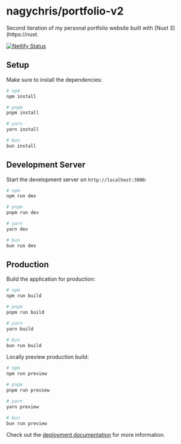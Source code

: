 # nagychris/portfolio-v2

Second iteration of my personal portfolio website built with [Nuxt 3](https://nuxt.

[![Netlify Status](https://api.netlify.com/api/v1/badges/6657d67c-68c7-447a-9dae-b4cd82e2be6c/deploy-status)](https://app.netlify.com/sites/nagychris/deploys)

## Setup

Make sure to install the dependencies:

```bash
# npm
npm install

# pnpm
pnpm install

# yarn
yarn install

# bun
bun install
```

## Development Server

Start the development server on `http://localhost:3000`:

```bash
# npm
npm run dev

# pnpm
pnpm run dev

# yarn
yarn dev

# bun
bun run dev
```

## Production

Build the application for production:

```bash
# npm
npm run build

# pnpm
pnpm run build

# yarn
yarn build

# bun
bun run build
```

Locally preview production build:

```bash
# npm
npm run preview

# pnpm
pnpm run preview

# yarn
yarn preview

# bun
bun run preview
```

Check out the [deployment documentation](https://nuxt.com/docs/getting-started/deployment) for more information.
